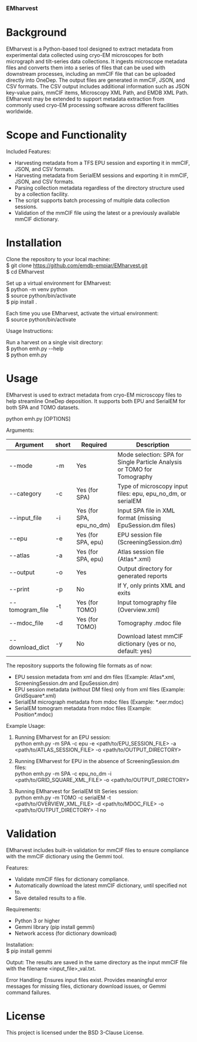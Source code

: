 ### EMharvest

# Background

EMharvest is a Python-based tool designed to extract metadata from experimental data collected using cryo-EM microscopes for both micrograph and tilt-series data collections. It ingests microscope metadata files and converts them into a series of files that can be used with downstream processes, including an mmCIF file that can be uploaded directly into OneDep. The output files are generated in mmCIF, JSON, and CSV formats. The CSV output includes additional information such as JSON key-value pairs, mmCIF items, Microscopy XML Path, and EMDB XML Path. EMharvest may be extended to support metadata extraction from commonly used cryo-EM processing software across different facilities worldwide.

# Scope and Functionality

Included Features:
- Harvesting metadata from a TFS EPU session and exporting it in mmCIF, JSON, and CSV formats.
- Harvesting metadata from SerialEM sessions and exporting it in mmCIF, JSON, and CSV formats.
- Parsing collection metadata regardless of the directory structure used by a collection facility.
- The script supports batch processing of multiple data collection sessions.
- Validation of the mmCIF file using the latest or a previously available mmCIF dictionary.


# Installation

Clone the repository to your local machine:  
$ git clone https://github.com/emdb-empiar/EMharvest.git  
$ cd EMharvest  

Set up a virtual environment for EMharvest:  
$ python -m venv python  
$ source python/bin/activate  
$ pip install .

Each time you use EMharvest, activate the virtual environment:  
$ source python/bin/activate

Usage Instructions:

Run a harvest on a single visit directory:  
$ python emh.py --help  
$ python emh.py  

# Usage

EMharvest is used to extract metadata from cryo-EM microscopy files to help streamline OneDep deposition. It supports both EPU and SerialEM for both SPA and TOMO datasets.

python emh.py [OPTIONS]  

Arguments:

|Argument|	short|	Required|	Description|      
|--------|------|---------|------------|
|--mode|	-m|	Yes|	Mode selection: SPA for Single Particle Analysis or TOMO for Tomography|  
|--category|	-c|	Yes (for SPA)|	Type of microscopy input files: epu, epu_no_dm, or serialEM|  
|--input_file|	-i|	Yes (for SPA, epu_no_dm)|	Input SPA file in XML format (missing EpuSession.dm files)|  
|--epu|		-e|	Yes (for SPA, epu)|	EPU session file (ScreeningSession.dm)|  
|--atlas|	-a|	Yes (for SPA, epu)|	Atlas session file (Atlas*.xml)|  
|--output|	-o|	Yes|	Output directory for generated reports|  
|--print|	-p|	No|	If Y, only prints XML and exits|  
|--tomogram_file|	-t|	Yes (for TOMO)|	Input tomography file (Overview.xml)|  
|--mdoc_file|	-d|	Yes (for TOMO)|	Tomography .mdoc file|  
|--download_dict|	-y|	 No|	Download latest mmCIF dictionary (yes or no, default: yes)|  

The repository supports the following file formats as of now:  
- EPU session metadata from xml and dm files (Example: Atlas*.xml, ScreeningSession.dm and EpuSession.dm)
- EPU session metadata (without DM files) only from xml files (Example: GridSquare*.xml)
- SerialEM micrograph metadata from mdoc files (Example: *.eer.mdoc)
- SerialEM tomogram metadata from mdoc files (Example: Position*.mdoc)

Example Usage:

1. Running EMharvest for an EPU session:  
python emh.py -m SPA -c epu -e <path/to/EPU_SESSION_FILE> -a <path/to/ATLAS_SESSION_FILE> -o <path/to/OUTPUT_DIRECTORY>

2. Running EMharvest for EPU in the absence of ScreeningSession.dm files:  
python emh.py -m SPA -c epu_no_dm -i <path/to/GRID_SQUARE_XML_FILE> -o <path/to/OUTPUT_DIRECTORY>

3. Running EMharvest for SerialEM tilt Series session:  
python emh.py -m TOMO -c serialEM -t <path/to/OVERVIEW_XML_FILE> -d <path/to/MDOC_FILE> -o <path/to/OUTPUT_DIRECTORY> -l no

# Validation

EMharvest includes built-in validation for mmCIF files to ensure compliance with the mmCIF dictionary using the Gemmi tool. 

Features:  
- Validate mmCIF files for dictionary compliance.
- Automatically download the latest mmCIF dictionary, until specified not to.
- Save detailed results to a file.

Requirements:  
- Python 3 or higher
- Gemmi library (pip install gemmi)
- Network access (for dictionary download)

Installation:  
$ pip install gemmi

Output:
The results are saved in the same directory as the input mmCIF file with the filename <input_file>_val.txt.

Error Handling:
Ensures input files exist.
Provides meaningful error messages for missing files, dictionary download issues, or Gemmi command failures.

# License
This project is licensed under the BSD 3-Clause License.
